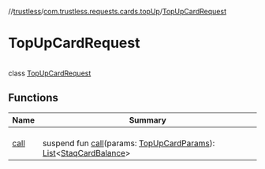//[trustless](../../../index.md)/[com.trustless.requests.cards.topUp](../index.md)/[TopUpCardRequest](index.md)

# TopUpCardRequest

\
class [TopUpCardRequest](index.md)

## Functions

| Name | Summary |
|---|---|
| [call](call.md) | <br>suspend fun [call](call.md)(params: [TopUpCardParams](../-top-up-card-params/index.md)): [List](https://kotlinlang.org/api/latest/jvm/stdlib/kotlin.collections/-list/index.html)&lt;[StaqCardBalance](../../com.trustless.requests.cards/-staq-card-balance/index.md)&gt; |
